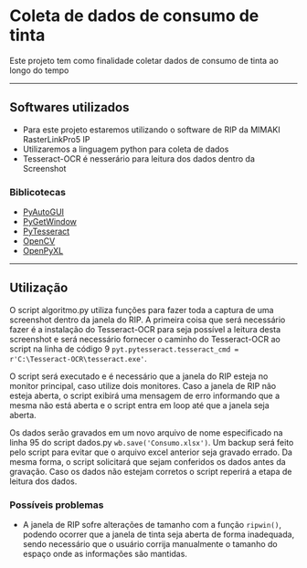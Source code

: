 # Coleta de dados de consumo de tinta
 Este projeto tem como finalidade coletar dados de consumo de tinta ao longo do tempo
 
 ---

 ## Softwares utilizados
 * Para este projeto estaremos utilizando o software de RIP da MIMAKI RasterLinkPro5 IP
 * Utilizaremos a linguagem python para coleta de dados
 * Tesseract-OCR é nesserário para leitura dos dados dentro da Screenshot
 ### Biblicotecas 
 * [PyAutoGUI](https://pyautogui.readthedocs.io/)
 * [PyGetWindow](https://pygetwindow.readthedocs.io/en/latest/)
 * [PyTesseract](https://pypi.org/project/pytesseract/)
 * [OpenCV](https://opencv24-python-tutorials.readthedocs.io/en/latest/)
 * [OpenPyXL](https://openpyxl.readthedocs.io/en/stable/)

---

## Utilização
O script algoritmo.py utiliza funções para fazer toda a captura de uma screenshot dentro da janela do RIP.
A primeira coisa que será necessário fazer é a instalação do Tesseract-OCR para seja possível a leitura desta screenshot e será necessário fornecer o caminho do Tesseract-OCR ao script na linha de código 9 `pyt.pytesseract.tesseract_cmd = r'C:\Tesseract-OCR\tesseract.exe'`.

O script será executado e é necessário que a janela do RIP esteja no monitor principal, caso utilize dois monitores. Caso a janela de RIP não esteja aberta, o script exibirá uma mensagem de erro informando que a mesma não está aberta e o script entra em loop até que a janela seja aberta.

Os dados serão gravados em um novo arquivo de nome especificado na linha 95 do script dados.py `wb.save('Consumo.xlsx')`. Um backup será feito pelo script para evitar que o arquivo excel anterior seja gravado errado. Da mesma forma, o script solicitará que sejam conferidos os dados antes da gravação. Caso os dados não estejam corretos o script reperirá a etapa de leitura dos dados.
### Possíveis problemas
* A janela de RIP sofre alterações de tamanho com a função `ripwin()`, podendo ocorrer que a janela de tinta seja aberta de forma inadequada, sendo necessário que o usuário corrija manualmente o tamanho do espaço onde as informações são mantidas.
